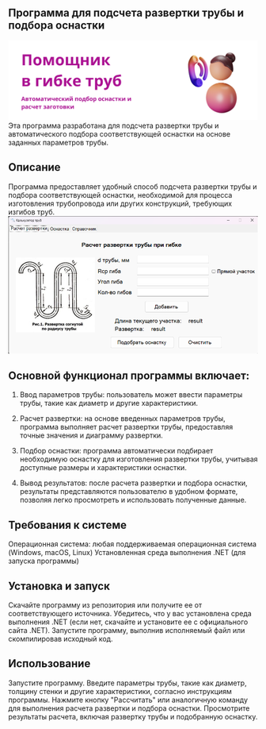 ## Программа для подсчета развертки трубы и подбора оснастки
![Иллюстрация к проекту](https://github.com/Cimer17/PipeCalculator/blob/master/src/baner.png)
Эта программа разработана для подсчета развертки трубы и автоматического подбора соответствующей оснастки на основе заданных параметров трубы.

## Описание
Программа предоставляет удобный способ подсчета развертки трубы и подбора соответствующей оснастки, необходимой для процесса изготовления трубопровода или других конструкций, требующих изгибов труб.
![Иллюстрация к проекту](https://github.com/Cimer17/PipeCalculator/blob/master/src/int.png)

## Основной функционал программы включает:

1. Ввод параметров трубы: пользователь может ввести параметры трубы, такие как диаметр и другие характеристики.

2. Расчет развертки: на основе введенных параметров трубы, программа выполняет расчет развертки трубы, предоставляя точные значения и диаграмму развертки.

3. Подбор оснастки: программа автоматически подбирает необходимую оснастку для изготовления развертки трубы, учитывая доступные размеры и характеристики оснастки.

4. Вывод результатов: после расчета развертки и подбора оснастки, результаты представляются пользователю в удобном формате, позволяя легко просмотреть и использовать полученные данные.

## Требования к системе
Операционная система: любая поддерживаемая операционная система (Windows, macOS, Linux)
Установленная среда выполнения .NET (для запуска программы)

## Установка и запуск
Скачайте программу из репозитория или получите ее от соответствующего источника.
Убедитесь, что у вас установлена среда выполнения .NET (если нет, скачайте и установите ее с официального сайта .NET).
Запустите программу, выполнив исполняемый файл или скомпилировав исходный код.

## Использование
Запустите программу.
Введите параметры трубы, такие как диаметр, толщину стенки и другие характеристики, согласно инструкциям программы.
Нажмите кнопку "Рассчитать" или аналогичную команду для выполнения расчета развертки и подбора оснастки.
Просмотрите результаты расчета, включая развертку трубы и подобранную оснастку.
